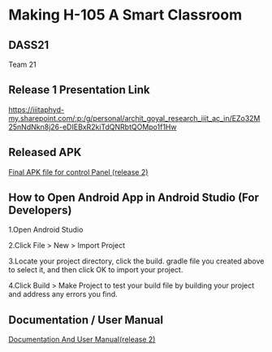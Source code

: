 # Making H-105 A Smart Classroom

## DASS21

Team 21

## Release 1 Presentation Link

https://iiitaphyd-my.sharepoint.com/:p:/g/personal/archit_goyal_research_iiit_ac_in/EZo32M25nNdNkn8j26-eDIEBxR2kiTdQNRbtQOMpo1f1Hw

## Released APK

[Final APK file for control Panel (release 2)](https://gitlab.com/dass-2020/dass21/-/tree/developer/release "Link To Released APK")

## How to Open Android App in Android Studio (For Developers)

1.Open Android Studio

2.Click File > New > Import Project

3.Locate your project directory, click the build. gradle file you created above to select it, and then click OK to import your project. 

4.Click Build > Make Project to test your build file by building your project and address any errors you find.

## Documentation / User Manual

[Documentation And User Manual(release 2)](https://gitlab.com/dass-2020/dass21/-/blob/developer/documents/Making%20H105%20a%20Smart%20Classroom.pdf "Link To Documentation and User Manual")






